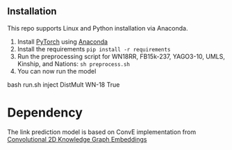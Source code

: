 



## Installation

This repo supports Linux and Python installation via Anaconda. 

1. Install [PyTorch](https://github.com/pytorch/pytorch) using [Anaconda](https://www.continuum.io/downloads)
2. Install the requirements `pip install -r requirements`
3. Run the preprocessing script for WN18RR, FB15k-237, YAGO3-10, UMLS, Kinship, and Nations: `sh preprocess.sh`
3. You can now run the model




bash run.sh inject DistMult WN-18 True 



# Dependency

The link prediction model is based on ConvE implementation from [Convolutional 2D Knowledge Graph Embeddings](https://github.com/TimDettmers/ConvE)

